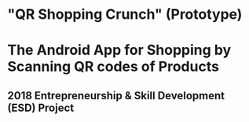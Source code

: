 # "QR Shopping Crunch" (Prototype)
# The Android App for Shopping by Scanning QR codes of Products
## 2018 Entrepreneurship & Skill Development (ESD) Project
